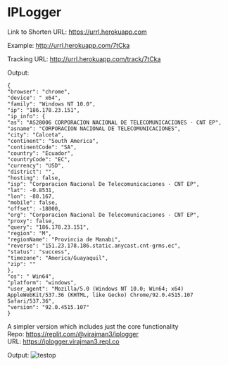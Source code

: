 # IPLogger
Link to Shorten URL: https://urrl.herokuapp.com 

Example: http://urrl.herokuapp.com/7tCka 

Tracking URL: http://urrl.herokuapp.com/track/7tCka 

Output:
```
{
"browser": "chrome",
"device": " x64",
"family": "Windows NT 10.0",
"ip": "186.178.23.151",
"ip_info": {
"as": "AS28006 CORPORACION NACIONAL DE TELECOMUNICACIONES - CNT EP",
"asname": "CORPORACION NACIONAL DE TELECOMUNICACIONES",
"city": "Calceta",
"continent": "South America",
"continentCode": "SA",
"country": "Ecuador",
"countryCode": "EC",
"currency": "USD",
"district": "",
"hosting": false,
"isp": "Corporacion Nacional De Telecomunicaciones - CNT EP",
"lat": -0.8531,
"lon": -80.167,
"mobile": false,
"offset": -18000,
"org": "Corporacion Nacional De Telecomunicaciones - CNT EP",
"proxy": false,
"query": "186.178.23.151",
"region": "M",
"regionName": "Provincia de Manabi",
"reverse": "151.23.178.186.static.anycast.cnt-grms.ec",
"status": "success",
"timezone": "America/Guayaquil",
"zip": ""
},
"os": " Win64",
"platform": "windows",
"user_agent": "Mozilla/5.0 (Windows NT 10.0; Win64; x64) AppleWebKit/537.36 (KHTML, like Gecko) Chrome/92.0.4515.107 Safari/537.36",
"version": "92.0.4515.107"
}

```

A simpler version which includes just the core functionality \
Repo: https://replit.com/@virajman3/iplogger \
URL: https://iplogger.virajman3.repl.co

Output:
![testop](https://user-images.githubusercontent.com/62030782/156833504-8f205340-0b77-4e72-8378-3bfe48b928de.jpeg)
